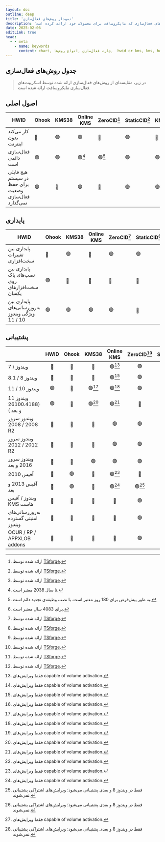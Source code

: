 ```yaml
---
layout: doc
outline: deep
title: 'نمودار روش‌های فعال‌سازی'
description: 'نمودار کلی از روش های فعال‌سازی که مایکروسافت برای محصولات خود ارائه کرده است.'
date: 2025-02-06
editLink: true
head:
  - - meta
    - name: keywords
      content: chart, چارت فعال‌سازی ,انواع روش‌ها,  hwid or kms, kms, hwid, tsforge
---
```


## جدول روش‌های فعال‌سازی

> در زیر، مقایسه‌ای از روش‌های فعال‌سازی ارائه شده توسط اسکریپت‌های فعال‌سازی مایکروسافت ارائه شده است.

## اصول اصلی

| HWID 	| Ohook 	| KMS38 	| Online KMS 	| ZeroCID[^1] 	| StaticCID[^1] 	| KMS4k[^1] 	|  	|  	|
|---	|---	|---	|---	|---	|---	|---	|---	|---	|
| کار می‌کند بدون اینترنت 	| 🔴 	| 🟢 	| 🟢 	| 🔴 	| 🟢 	| 🔴 	| 🟢 	|  	|
| فعال‌سازی دائمی است 	| 🟢 	| 🟢 	| 🟢[^2] 	| 🟢[^3] 	| 🟢 	| 🟢 	| 🟢[^4] 	|  	|
| هیچ فایلی در سیستم برای حفظ وضعیت فعال‌سازی نمی‌گذارد  	| 🟢 	| 🔴 	| 🟢 	| 🔴 	| 🟢 	| 🟢 	| 🟢 	|  	|

## پایداری

| HWID 	| Ohook 	| KMS38 	| Online KMS 	| ZeroCID[^1] 	| StaticCID[^1] 	| KMS4k[^1] 	|  	|  	|
|---	|---	|---	|---	|---	|---	|---	|---	|---	|
| پایداری بین تغییرات سخت‌افزاری 	| 🔴 	| 🟢 	| 🔴 	| 🟢 	| 🟢 	| 🔴 	| 🟢 	|  	|
| پایداری بین نصب‌های پاک روی سخت‌افزارهای یکسان 	| 🟢 	| 🔴 	| 🔴 	| 🔴 	| 🔴 	| 🔴 	| 🔴 	|  	|
| پایداری بین به‌روزرسانی‌های ویژگی ویندوز 10 / 11  	| 🟢 	| 🟢 	| 🟢 	| 🟢 	| 🔴 	| 🔴 	| 🔴 	|  	|

## پشتیبانی

|                                   | HWID | Ohook | KMS38  | Online KMS | ZeroCID[^1] | StaticCID[^1] |  KMS4k[^1]  |
| --------------------------------- | :--: | :---: | :----: | :--------: | :---------: | :-----------: | :---------: |
| ویندوز / 7                 |  🔴  |  🔴   |   🔴   |   🟢[^5]   |     🟢      |      🔴       |   🟢[^5]    |
| ویندوز 8 / 8.1                   |  🔴  |  🔴   |   🔴   |   🟢[^5]   |     🟢      |      🟢       |   🟢[^5]    |
| ویندوز 10 / 11                   |  🟢  |  🔴   | 🟢[^5] |   🟢[^5]   |     🟢      |      🟢       |   🟢[^5]    |
| ویندوز 11 (26100.4188  و بعد ) |  🟢  |  🔴   | 🟢[^5] |   🟢[^5]   |     🔴      |      🟢       |   🟢[^5]    |
| ویندوز سرور 2008 / 2008 R2     |  🔴  |  🔴   |   🔴   |     🟢     |     🟢      |      🔴       |     🟢      |
| ویندوز سرور 2012 / 2012 R2     |  🔴  |  🔴   |   🔴   |     🟢     |     🟢      |      🟢       |     🟢      |
| ویندوز سرور 2016 و بعد     |  🔴  |  🔴   |   🟢   |     🟢     |     🟢      |      🟢       |     🟢      |
| آفیس 2010                       |  🔴  |  🟢   |   🔴   |   🟢[^5]   |     🔴      |      🔴       |     🔴      |
| آفیس 2013 و بعد              |  🔴  |  🟢   |   🔴   |   🟢[^5]   |   🟢[^6]    |    🟢[^6]     | 🟢[^5] [^6] |
| ویندوز / آفیس KMS هاست         |  🔴  |  🔴   |   🔴   |     🔴     |     🟢      |      🟢       |     🔴      |
| به‌روزرسانی‌های امنیتی گسترده ویندوز |  🔴  |  🔴   |   🔴   |     🔴     |     🟢      |      🟢       |     🔴      |
| OCUR / RP / APPXLOB addons        |  🔴  |  🔴   |   🔴   |     🔴     |     🟢      |      🟢       |     🔴      |


[^1]: ارائه شده توسط [TSforge](/tsforge).

[^2]: تا سال 2038 معتبر است.

[^3]: به طور پیش‌فرض برای 180 روز معتبر است. با نصب وظیفه‌ی تجدید دائم است.

[^4]: برای 4083 سال معتبر است.

[^5]: فقط ویرایش‌های capable of volume activation.

[^6]: فقط در ویندوز 8 و بعدی پشتیبانی می‌شود؛ ویرایش‌های اشتراکی پشتیبانی نمی‌شوند.
